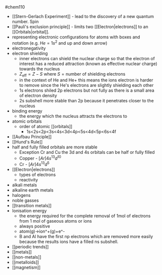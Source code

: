 #chem110 
- [[Stern-Gerlach Experiment]] - lead to the discovery of a new quantum number. Spin
- [[Pauli's exclusion principle]] - limits two [[Electron|electrons]] to an [[Orbitals|orbital]].
- representing electronic configurations for atoms with boxes and notation (e.g. ${He} = 1s^2$ and up and down arrow)
- electronegativity
- electron shielding
	- inner electrons can shield the nuclear charge so that the electron of interest has a reduced attraction (known as effective nuclear charge) towards the nucleus
	- $Z_\text{eff}=Z-S$ where $S=\text{number of shielding electrons}$
	- in the context of He and He+ this means the ions electron is harder to remove since the He's electrons are slightly shielding each other
	- 1s electrons shiled 2p electrons but not fully as there is a small area of electron density
	- 2s subshell more stable than 2p because it penetrates closer to the nucleus
- binding energy
	- the energy which the nucleus attracts the electrons to
- atomic orbitals
	- order of atomic [[orbitals]]
		- 1s<2s<2p<3s<4s<3d<4p<5s<4d<5p<6s<4f
- [[Aufbau Principle]]
- [[Hund's Rule]]
- half and fully filled orbitals are more stable
	- Exception Cr and Cu the 3d and 4s orbitals can be half or fully filled
	- Copper - $[Ar]4s^13d^{10}$
	- Cr - $[Ar]4s^13d^5$
- [[Electron|electrons]]
	- types of electrons
	- reactivity
- alkali metals
- alkaline earth metals
- halogens
- noble gasses
- [[transition metals]]
- Ionisation energy
	- the energy required for the complete removal of 1mol of electrons from 1 mol of gaseous atoms or ions
	- always positive
	- atom(g)->ion^+(g)+e^-
	- B and Al have the first np electrons which are removed more easily because the results ions have a filled ns subshell.
- [[periodic trends]]
- [[metals]]
- [[non-metals]]
- [[metalloids]]
- [[magnetism]]